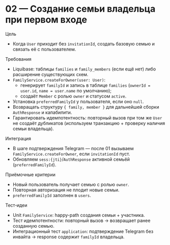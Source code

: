 # 02 — Создание семьи владельца при первом входе

Цель
- Когда `User` приходит без `invitationId`, создать базовую семью и связать её с пользователем.

Требования
- Liquibase: таблицы `families` и `family_members` (если ещё нет) либо расширение существующих схем.
- `FamilyService.createForOwner(user: User)`:
  - генерирует `familyId` и запись в таблице `families` (`ownerId = user.id`, `name = user.name` по умолчанию);
  - создаёт `Member` с ролью `owner` и статусом `active`.
- Установка `preferredFamilyId` у пользователя, если оно `null`.
- Возвращать структуру `{ family, member }` для дальнейшей сборки `AuthResponse` и капабилити.
- Гарантировать идемпотентность: повторный вызов при том же `User` не создаёт дубликатов (используем транзакцию + проверку наличия семьи владельца).

Интеграция
- В шаге подтверждения Telegram — после 01 вызываем `FamilyService.createForOwner`, если `invitationId` пуст.
- Обновляем `sess:{jti}`/`AuthResponse` активной семьёй (`preferredFamilyId`).

Приёмочные критерии
- Новый пользователь получает семью с ролью `owner`.
- Повторная авторизация не плодит новые семьи.
- `preferredFamilyId` заполнен в `users`.

Тест‑идеи
- Unit `FamilyService`: happy-path создания семьи + участника.
- Тест идемпотентности: повторный вызов → возвращает ранее созданную семью.
- Интеграционный тест `application`: подтверждение Telegram без инвайта → response содержит `familyId` владельца.

